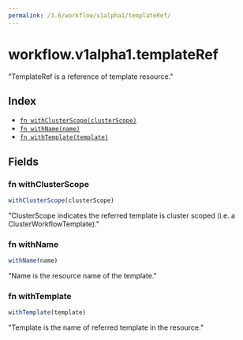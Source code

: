 ```yaml
---
permalink: /3.6/workflow/v1alpha1/templateRef/
---
```


# workflow.v1alpha1.templateRef

"TemplateRef is a reference of template resource."

## Index

* [`fn withClusterScope(clusterScope)`](#fn-withclusterscope)
* [`fn withName(name)`](#fn-withname)
* [`fn withTemplate(template)`](#fn-withtemplate)

## Fields

### fn withClusterScope

```ts
withClusterScope(clusterScope)
```

"ClusterScope indicates the referred template is cluster scoped (i.e. a ClusterWorkflowTemplate)."

### fn withName

```ts
withName(name)
```

"Name is the resource name of the template."

### fn withTemplate

```ts
withTemplate(template)
```

"Template is the name of referred template in the resource."